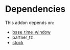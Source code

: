 # Dependencies

This addon depends on:

- [base_time_window](../../odoo-bringout-oca-server-tools-base_time_window)
- partner_tz
- [stock](../../odoo-bringout-oca-ocb-stock)
